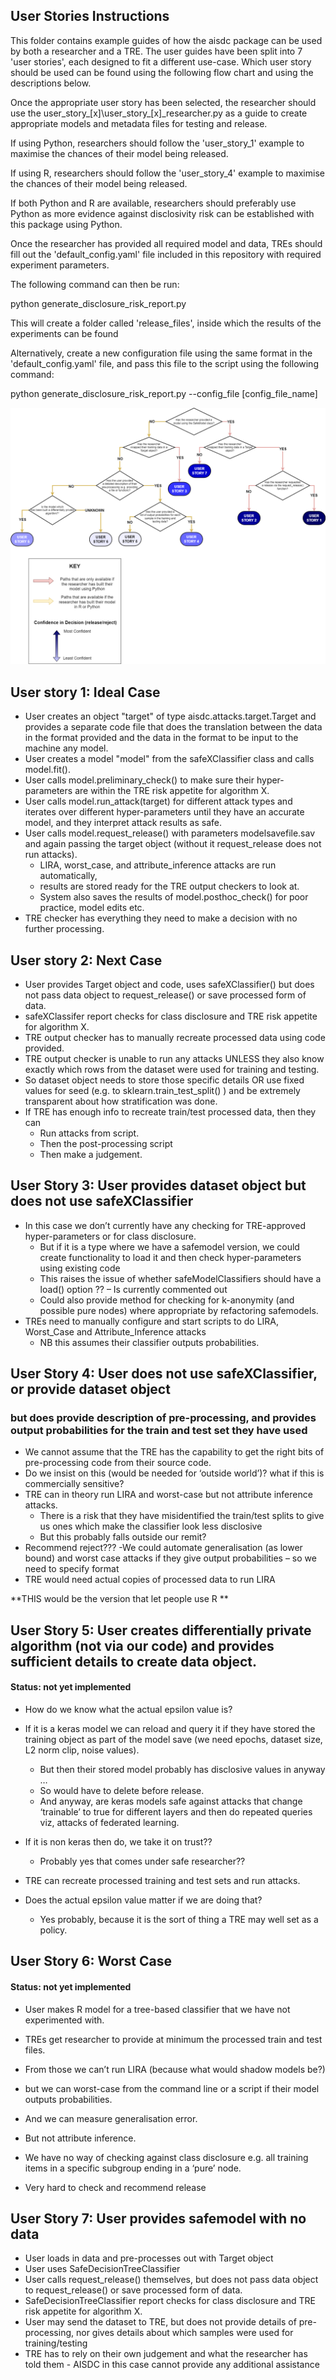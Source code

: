 ## User Stories Instructions
This folder contains example guides of how the aisdc package can be used by both a researcher and a TRE. The user guides have been split into 7 'user stories', each designed to fit a different use-case.
Which user story should be used can be found using the following flow chart and using the descriptions below.

Once the appropriate user story has been selected, the researcher should use the user_story_[x]\user_story_[x]_researcher.py as a guide to create appropriate models and metadata files for testing and release.

If using Python, researchers should follow the 'user_story_1' example to maximise the chances of their model being released.

If using R, researchers should follow the 'user_story_4' example to maximise the chances of their model being released.

If both Python and R are available, researchers should preferably use Python as more evidence against disclosivity risk can be established with this package using Python.

Once the researcher has provided all required model and data, TREs should fill out the 'default_config.yaml' file included in this repository with required experiment parameters.

The following command can then be run:

python generate_disclosure_risk_report.py

This will create a folder called 'release_files', inside which the results of the experiments can be found

Alternatively, create a new configuration file using the same format in the 'default_config.yaml' file, and pass this file to the script using the following command:

python generate_disclosure_risk_report.py --config_file [config_file_name]

![User Stories](user_stories_flow_chart.drawio.png)

## User story 1: Ideal Case
- User creates an object "target" of type aisdc.attacks.target.Target and provides a separate code file that does the translation between the data in the format provided and the data in the format to be input to the machine any model.
- User creates a model "model" from the safeXClassifier class and calls model.fit().
- User calls model.preliminary_check() to make sure their hyper-parameters are within the TRE risk appetite for algorithm X.
- User calls model.run_attack(target) for different attack types and iterates over different hyper-parameters until they have an accurate model, and they interpret attack results as safe.
- User calls model.request_release() with parameters modelsavefile.sav and  again passing the target object (without it request_release does not run attacks).
  - LIRA, worst_case, and attribute_inference attacks are run automatically,
  - results are stored ready for the TRE output checkers to look at.
  - System also saves the results of model.posthoc_check() for poor practice, model edits etc.
- TRE checker has everything they need to make a decision with no further processing.

## User story 2: Next Case
- User provides Target object and code, uses safeXClassifier() but does not pass data object to request_release() or save processed form of data.
- safeXClassifer report checks for class disclosure and TRE risk appetite for algorithm X.
- TRE output checker has to manually recreate processed data using code provided.
- TRE output checker is unable to run any attacks UNLESS they also know exactly which rows from the dataset were used for training and testing.
- So dataset object needs to store those specific details OR use fixed values for seed (e.g. to sklearn.train_test_split() ) and be extremely transparent about how stratification was done.
- If TRE has enough info to recreate train/test processed data, then they can
    - Run attacks from script.
    - Then the post-processing script
    - Then make a judgement.

## User Story 3: User provides dataset object but does not use safeXClassifier
- In this case we don’t currently have any checking for TRE-approved hyper-parameters or for class disclosure.
  - But if it is a type where we have a safemodel version, we could create functionality to load it and then check hyper-parameters using existing code
  - This raises the issue of whether safeModelClassifiers should have a load() option ?? – Is currently commented out
  - Could also provide method for checking for k-anonymity (and possible pure nodes) where appropriate by refactoring safemodels.
- TREs need to manually configure and start scripts to do LIRA, Worst_Case and Attribute_Inference attacks
   - NB this assumes their classifier outputs probabilities.

## User Story 4: User does not use safeXClassifier, or provide dataset object
### but does provide description of pre-processing, and provides output probabilities for the train and test set they have used
- We cannot assume that the TRE has the capability to get the right bits of pre-processing code from their source code.
- Do we insist on this (would be needed for ‘outside world’)? what if this is commercially sensitive?
- TRE can in theory run LIRA and worst-case but not attribute inference attacks.
  - There is a risk that they have misidentified the train/test splits to give us ones which make the classifier look less disclosive
  - But this probably falls outside our remit?
- Recommend reject???
-We could automate generalisation (as lower bound) and  worst case attacks if they give output probabilities
   – so we need to specify format
- TRE would need actual copies of processed data to run LIRA

**THIS would be the version that let people use R **

## User Story 5:  User creates differentially private algorithm (not via our code) and provides sufficient details to create data object.
#### Status: not yet implemented
- How do we know what the actual epsilon value is?
- If it is a keras model we can reload and query it if they have stored the training object as part of the model save (we need epochs, dataset size, L2 norm clip, noise values).
  -  But then their stored model probably has disclosive values in anyway …
  -   So would have to delete before release.
  - And anyway, are keras models safe against attacks that change ‘trainable’ to true for different layers and then do repeated queries viz, attacks of federated learning.
- If it is non keras then do, we take it on trust??
  - Probably yes that comes under safe researcher??

- TRE can recreate processed training and test sets and run attacks.
- Does the actual epsilon value matter if we are doing that?
   - Yes probably, because it is the sort of thing a TRE may well set as a policy.

## User Story 6: Worst Case
#### Status: not yet implemented
- User makes R model for a tree-based classifier that we have not experimented with.
- TREs get researcher to provide at minimum the processed train and test files.

- From those we can’t run LIRA (because what would shadow models be?)
-  but we can  worst-case from the command line or a script if their model outputs probabilities.
-  And we can measure generalisation error.
-  But not attribute inference.
- We have no way of checking against class disclosure e.g. all training items in a specific subgroup ending in a ‘pure’ node.

- Very hard to check and recommend release

## User Story 7: User provides safemodel with no data
- User loads in data and pre-processes out with Target object
- User uses SafeDecisionTreeClassifier
- User calls request_release() themselves, but does not pass data object to request_release() or save processed form of data.
 - SafeDecisionTreeClassifier report checks for class disclosure and TRE risk appetite for algorithm X.
- User may send the dataset to TRE, but does not provide details of pre-processing, nor gives details about which samples were used for training/testing
- TRE has to rely on their own judgement and what the researcher has told them - AISDC in this case cannot provide any additional assistance
